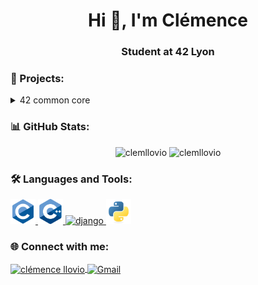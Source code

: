 <h1 align="center">Hi 👋, I'm Clémence</h1>
<h3 align="center">Student at 42 Lyon</h3>

### 🚀 Projects:
<details>
  <summary>42 common core </summary>

  - [Libft](https://github.com/clemllovio/libft)
  - [Get Next Line](https://github.com/clemllovio/get_next_line)
  - [Ft_printf](https://github.com/clemllovio/ft_printf)
  - [Pipex](https://github.com/clemllovio/pipex) 
  - [Push_swap](https://github.com/clemllovio/push_swap)
  - [Minishell](https://github.com/your-username/minishell)
  - [Philosphers](https://github.com/clemllovio/philosophers)
  - [Cub3D](https://github.com/clemllovio/cub3D)
  - [Cpp](https://github.com/clemllovio/cpp)
  - [Inception](https://github.com/clemllovio/inception)
  - [Ft_irc](https://github.com/clemllovio/ft_irc)
  - [Ft_transcendence](https://github.com/transcendencia/ft_transcendence)

</details>

### 📊 GitHub Stats:
  <p align="center">
    <img src="https://github-readme-stats.vercel.app/api?username=clemllovio&show_icons=true&theme=radical&locale=en" alt="clemllovio" />
    <img src="https://github-readme-stats.vercel.app/api/top-langs?username=clemllovio&show_icons=true&theme=radical&locale=en&layout=compact" alt="clemllovio" height="195">
  </p>

### 🛠️ Languages and Tools:
<p align="left"> 
  <a href="https://www.cprogramming.com/" target="_blank" rel="noreferrer"> 
    <img src="https://raw.githubusercontent.com/devicons/devicon/master/icons/c/c-original.svg" alt="c" width="40" height="40"/> 
  </a> 
  <a href="https://www.w3schools.com/cpp/" target="_blank" rel="noreferrer"> 
    <img src="https://raw.githubusercontent.com/devicons/devicon/master/icons/cplusplus/cplusplus-original.svg" alt="cplusplus" width="40" height="40"/> 
  </a> 
  <a href="https://www.djangoproject.com/" target="_blank" rel="noreferrer"> <img src="https://cdn.worldvectorlogo.com/logos/django.svg" alt="django" width="40" height="40"/> 
  </a> 
  <a href="https://www.python.org" target="_blank" rel="noreferrer"> <img src="https://raw.githubusercontent.com/devicons/devicon/master/icons/python/python-original.svg" alt="python" width="40" height="40"/> </a> 
</p>

### 🌐 Connect with me:
<p align="left"> 
  <a href="https://www.linkedin.com/in/cl%C3%A9mence-llovio-76ba95262/" target="blank"> 
    <img align="center" src="https://raw.githubusercontent.com/rahuldkjain/github-profile-readme-generator/master/src/images/icons/Social/linked-in-alt.svg" alt="clémence llovio" height="30" width="40" /> </a> 
  <a href="mailto:llovio.cle;ence@gmail.com"> <img align="center" src="https://upload.wikimedia.org/wikipedia/commons/4/4e/Gmail_Icon.png" alt="Gmail" height="30" width="40" /> </a> </p>
